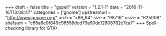 +++
draft = false
title = "gspell"
version = "1.2.1-1"
date = "2016-11-16T13:08:47"
categories = ['gnome']
upstreamurl = "http://www.gnome.org/"
arch = "x86_64"
size = "98716"
usize = "625008"
sha1sum = "c65a6e0f849c96558dcd79a90de12608782c7ca7"
+++
Spell-checking library for GTK+